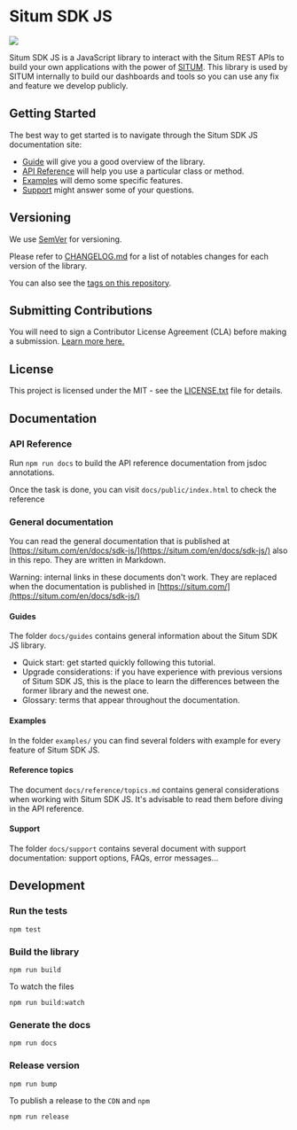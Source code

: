 # Situm SDK JS

[![](https://situm.com/wp-content/themes/situm/img/logo-situm.svg)](https://www.situm.es)

Situm SDK JS is a JavaScript library to interact with the Situm REST APIs to build your
own applications with the power of [SITUM](https://situm.com/). This library is used by
SITUM internally to build our dashboards and tools so you can use any fix and feature
we develop publicly.

## Getting Started

The best way to get started is to navigate through the Situm SDK JS documentation site:

- [Guide](https://situm.com/en/docs/sdk-js/guides/quickstart/) will give you a good overview of the library.
- [API Reference](https://situm.com/en/docs/sdk-js/reference/) will help you use a particular class or method.
- [Examples](https://situm.com/en/docs/sdk-js/examples/) will demo some specific features.
- [Support](https://situm.com/en/docs/sdk-js/support/) might answer some of your questions.

## Versioning

We use [SemVer](http://semver.org/) for versioning.

Please refer to [CHANGELOG.md](CHANGELOG.md) for a list of notables changes for each version of the library.

You can also see the [tags on this repository](https://github.com/situmtech/situm-sdk-js/tags).

## Submitting Contributions

You will need to sign a Contributor License Agreement (CLA) before making a submission. [Learn more here.](https://situm.com/contributions/)

## License

This project is licensed under the MIT - see the [LICENSE.txt](LICENSE.txt) file for details.

## Documentation

### API Reference

Run `npm run docs` to build the API reference documentation from jsdoc annotations.

Once the task is done, you can visit `docs/public/index.html` to check the reference

### General documentation

You can read the general documentation that is published at [https://situm.com/en/docs/sdk-js/](https://situm.com/en/docs/sdk-js/) also in this repo. They are written in Markdown.

Warning: internal links in these documents don't work. They are replaced when the documentation is published in [https://situm.com/](https://situm.com/en/docs/sdk-js/)

#### Guides

The folder `docs/guides` contains general information about the Situm SDK JS library.

- Quick start: get started quickly following this tutorial.
- Upgrade considerations: if you have experience with previous versions of Situm SDK JS, this is the place to learn the differences between the former library and the newest one.
- Glossary: terms that appear throughout the documentation.

#### Examples

In the folder `examples/` you can find several folders with example for every feature of Situm SDK JS.

#### Reference topics

The document `docs/reference/topics.md` contains general considerations when working with Situm SDK JS. It's advisable to read them before diving in the API reference.

#### Support

The folder `docs/support` contains several document with support documentation: support options, FAQs, error messages...

## Development

### Run the tests

```
npm test
```

### Build the library

```
npm run build
```

To watch the files

```
npm run build:watch
```

### Generate the docs

```
npm run docs
```

### Release version

```
npm run bump
```

To publish a release to the `CDN` and `npm`

```
npm run release
```
